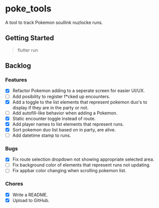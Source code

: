 # poke_tools

A tool to track Pokemon soullink nuzlocke runs.

## Getting Started

> flutter run

## Backlog

### Features

-   [x] Refactor Pokemon adding to a seperate screen for easier UI/UX.
-   [ ] Add posibility to register f*cked up encounters.
-   [x] Add a toggle to the list elements that represent pokemon duo's to display if they are in the party or not.
-   [ ] Add autofill-like behavior when adding a Pokemon.
-   [x] Static encounter toggle instead of route.
-   [x] Add player names to list elements that represent runs.
-   [x] Sort pokemon duo list based on in party, are alive.
-   [ ] Add datetime stamp to runs.

### Bugs

-   [x] Fix route selection dropdown not showing appropriate selected area.
-   [ ] Fix background color of elements that represent runs not updating.
-   [ ] Fix appbar color changing when scrolling pokemon list.

### Chores

-   [x] Write a README.
-   [x] Upload to GitHub.
